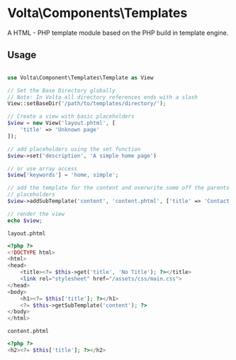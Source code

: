 # Volta\Components\Templates

A HTML - PHP template module based on the PHP build in template engine.

## Usage

```php

use Volta\Component\Templates\Template as View

// Set the Base Directory globally
// Note: In Volta all directory references ends with a slash
View::setBaseDir('/path/to/templates/directory/');

// Create a view with basic placeholders
$view = new View('layout.phtml', [
    'title' => 'Unknown page'
]);

// add placeholders using the set function
$view->set('description', 'A simple home page')

// or use array access
$view['keywords'] = 'home, simple';

// add the template for the content and overwrite some off the parents
// placeholders
$view->addSubTemplate('content', 'content.phtml', ['title' => 'Contact'])

// render the view
echo $view;
```


`layout.phtml`
```php
<?php ?>
<!DOCTYPE html>
<html>
<head>
    <title><?= $this->get('title', 'No Title'); ?></title>
    <link rel="stylesheet" href="/assets/css/main.css">
</head>
<body>
    <h1><?= $this['title']; ?></h1>
    <?= $this->getSubTemplate('content'); ?>
</body>
</html>
```

`content.phtml`
```php
<?php ?>
<h2><?= $this['title']; ?></h2>
```
